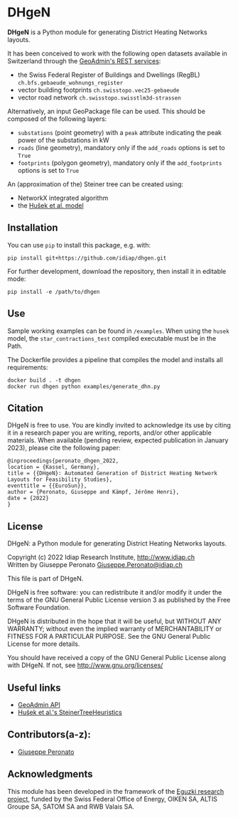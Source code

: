 # DHgeN

**DHgeN** is a Python module for generating District Heating Networks layouts.

It has been conceived to work with the following open datasets available in Switzerland through the [GeoAdmin's REST services](https://api3.geo.admin.ch/services/sdiservices.html):

- the Swiss Federal Register of Buildings and Dwellings (RegBL) `ch.bfs.gebaeude_wohnungs_register` 
- vector building footprints `ch.swisstopo.vec25-gebaeude`
- vector road network `ch.swisstopo.swisstlm3d-strassen`

Alternatively, an input GeoPackage file can be used. This should be composed of the following layers:

- `substations` (point geometry) with a `peak` attribute indicating the peak power of the substations in kW
- `roads` (line geometry), mandatory only if the `add_roads` options is set to `True`
- `footprints` (polygon geometry), mandatory only if the `add_footprints` options is set to `True`

An (approximation of the) Steiner tree can be created using:

- NetworkX integrated algorithm
- the [Hušek et al. model](https://github.com/goderik01/PACE2018)

## Installation

You can use `pip` to install this package, e.g. with:

```pip install git+https://github.com/idiap/dhgen.git```

For further development, download the repository, then install it in editable mode:

```pip install -e /path/to/dhgen```


## Use

Sample working examples can be found in `/examples`.
When using the `husek` model, the `star_contractions_test` compiled executable must be in the Path.

The Dockerfile provides a pipeline that compiles the model and installs all requirements:
```
docker build . -t dhgen
docker run dhgen python examples/generate_dhn.py
```


## Citation

DHgeN is free to use. You are kindly invited to acknowledge its use by citing it in a research paper you are writing, reports, and/or other applicable materials.
When available (pending review, expected publication in January 2023), please cite the following paper:

    @inproceedings{peronato_dhgen_2022,
    location = {Kassel, Germany},
    title = {{DHgeN}: Automated Generation of District Heating Network Layouts for Feasibility Studies},
    eventtitle = {{EuroSun}},
    author = {Peronato, Giuseppe and Kämpf, Jérôme Henri},
    date = {2022}
    }


## License

DHgeN: a Python module for generating District Heating Networks layouts.

Copyright (c) 2022 Idiap Research Institute, http://www.idiap.ch  
Written by Giuseppe Peronato <Giuseppe.Peronato@idiap.ch>

This file is part of DHgeN.

DHgeN is free software: you can redistribute it and/or modify
it under the terms of the GNU General Public License version 3 as
published by the Free Software Foundation.

DHgeN is distributed in the hope that it will be useful,
but WITHOUT ANY WARRANTY; without even the implied warranty of
MERCHANTABILITY or FITNESS FOR A PARTICULAR PURPOSE. See the
GNU General Public License for more details.

You should have received a copy of the GNU General Public License
along with DHgeN. If not, see <http://www.gnu.org/licenses/>


## Useful links

- [GeoAdmin API](https://api3.geo.admin.ch/)
- [Hušek et al.'s SteinerTreeHeuristics](https://github.com/goderik01/PACE2018)


## Contributors(a-z):

- [Giuseppe Peronato](https://www.giuseppeperonato.com)


## Acknowledgments

This module has been developed in the framework of the [Eguzki research project](https://www.aramis.admin.ch/Kategorien/?ProjectID=47432&Sprache=en-US), funded by the Swiss Federal Office of Energy, OIKEN SA, ALTIS Groupe SA, SATOM SA and RWB Valais SA.


